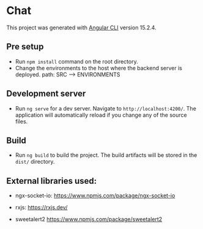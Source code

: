 # Chat

This project was generated with [Angular CLI](https://github.com/angular/angular-cli) version 15.2.4.

## Pre setup
- Run `npm install` command on the root directory.
- Change the environments to the host where the backend server is deployed. path:  SRC --> ENVIRONMENTS

## Development server

- Run `ng serve` for a dev server. Navigate to `http://localhost:4200/`. The application will automatically reload if you change any of the source files.


## Build

- Run `ng build` to build the project. The build artifacts will be stored in the `dist/` directory.

## External libraries used:
- ngx-socket-io: 
https://www.npmjs.com/package/ngx-socket-io

- rxjs:
https://rxjs.dev/

- sweetalert2
https://www.npmjs.com/package/sweetalert2
